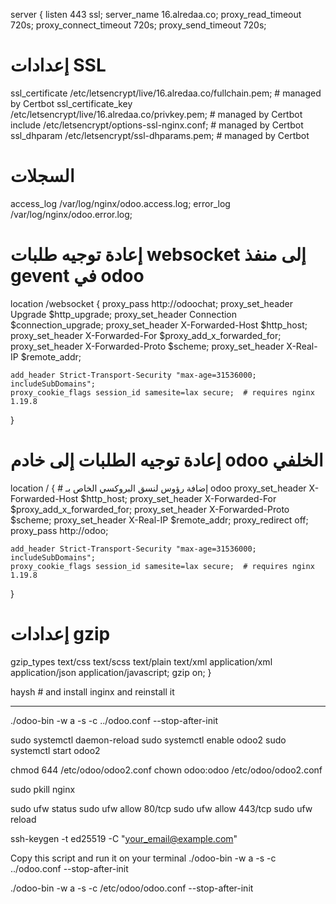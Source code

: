 server {
  listen 443 ssl;
  server_name 16.alredaa.co;
  proxy_read_timeout 720s;
  proxy_connect_timeout 720s;
  proxy_send_timeout 720s;

  # إعدادات SSL
  ssl_certificate /etc/letsencrypt/live/16.alredaa.co/fullchain.pem; # managed by Certbot
  ssl_certificate_key /etc/letsencrypt/live/16.alredaa.co/privkey.pem; # managed by Certbot
  include /etc/letsencrypt/options-ssl-nginx.conf; # managed by Certbot
  ssl_dhparam /etc/letsencrypt/ssl-dhparams.pem; # managed by Certbot

  # السجلات
  access_log /var/log/nginx/odoo.access.log;
  error_log /var/log/nginx/odoo.error.log;

  # إعادة توجيه طلبات websocket إلى منفذ gevent في odoo
  location /websocket {
    proxy_pass http://odoochat;
    proxy_set_header Upgrade $http_upgrade;
    proxy_set_header Connection $connection_upgrade;
    proxy_set_header X-Forwarded-Host $http_host;
    proxy_set_header X-Forwarded-For $proxy_add_x_forwarded_for;
    proxy_set_header X-Forwarded-Proto $scheme;
    proxy_set_header X-Real-IP $remote_addr;

    add_header Strict-Transport-Security "max-age=31536000; includeSubDomains";
    proxy_cookie_flags session_id samesite=lax secure;  # requires nginx 1.19.8
  }

  # إعادة توجيه الطلبات إلى خادم odoo الخلفي
  location / {
    # إضافة رؤوس لنسق البروكسي الخاص بـ odoo
    proxy_set_header X-Forwarded-Host $http_host;
    proxy_set_header X-Forwarded-For $proxy_add_x_forwarded_for;
    proxy_set_header X-Forwarded-Proto $scheme;
    proxy_set_header X-Real-IP $remote_addr;
    proxy_redirect off;
    proxy_pass http://odoo;

    add_header Strict-Transport-Security "max-age=31536000; includeSubDomains";
    proxy_cookie_flags session_id samesite=lax secure;  # requires nginx 1.19.8
  }

  # إعدادات gzip
  gzip_types text/css text/scss text/plain text/xml application/xml application/json application/javascript;
  gzip on;
}

haysh # and install inginx and reinstall it





-----------------------
./odoo-bin -w a -s -c ../odoo.conf --stop-after-init

sudo systemctl daemon-reload
sudo systemctl enable odoo2
sudo systemctl start odoo2


chmod 644 /etc/odoo/odoo2.conf
chown odoo:odoo /etc/odoo/odoo2.conf




sudo pkill nginx


sudo ufw status
sudo ufw allow 80/tcp
sudo ufw allow 443/tcp
sudo ufw reload






ssh-keygen -t ed25519 -C "your_email@example.com"




Copy this script and run it on your terminal
./odoo-bin -w a -s -c ../odoo.conf --stop-after-init

./odoo-bin -w a -s -c /etc/odoo/odoo.conf --stop-after-init

